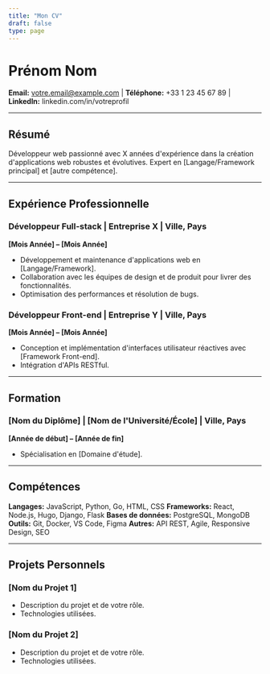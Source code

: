 ```yaml
---
title: "Mon CV"
draft: false
type: page
---
```


# Prénom Nom

**Email:** votre.email@example.com | **Téléphone:** +33 1 23 45 67 89 | **LinkedIn:** linkedin.com/in/votreprofil

---

## Résumé

Développeur web passionné avec X années d'expérience dans la création d'applications web robustes et évolutives. Expert en [Langage/Framework principal] et [autre compétence].

---

## Expérience Professionnelle

### Développeur Full-stack | Entreprise X | Ville, Pays
**[Mois Année] – [Mois Année]**

*   Développement et maintenance d'applications web en [Langage/Framework].
*   Collaboration avec les équipes de design et de produit pour livrer des fonctionnalités.
*   Optimisation des performances et résolution de bugs.

### Développeur Front-end | Entreprise Y | Ville, Pays
**[Mois Année] – [Mois Année]**

*   Conception et implémentation d'interfaces utilisateur réactives avec [Framework Front-end].
*   Intégration d'APIs RESTful.

---

## Formation

### [Nom du Diplôme] | [Nom de l'Université/École] | Ville, Pays
**[Année de début] – [Année de fin]**

*   Spécialisation en [Domaine d'étude].

---

## Compétences

**Langages:** JavaScript, Python, Go, HTML, CSS
**Frameworks:** React, Node.js, Hugo, Django, Flask
**Bases de données:** PostgreSQL, MongoDB
**Outils:** Git, Docker, VS Code, Figma
**Autres:** API REST, Agile, Responsive Design, SEO

---

## Projets Personnels

### [Nom du Projet 1]
*   Description du projet et de votre rôle.
*   Technologies utilisées.

### [Nom du Projet 2]
*   Description du projet et de votre rôle.
*   Technologies utilisées.
